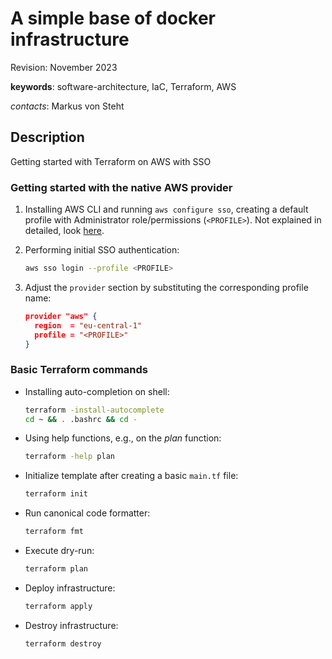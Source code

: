 # A simple base of docker infrastructure

Revision: November 2023

**keywords**: software-architecture, IaC, Terraform, AWS

*contacts*: Markus von Steht

## Description

Getting started with Terraform on AWS with SSO

### Getting started with the native AWS provider

1. Installing AWS CLI and running `aws configure sso`, creating a default profile with Administrator role/permissions (`<PROFILE>`). Not explained in detailed, look [here](https://docs.aws.amazon.com/cli/latest/userguide/sso-configure-profile-token.html).

2. Performing initial SSO authentication:

    ```bash
    aws sso login --profile <PROFILE>
    ```

3. Adjust the `provider` section by substituting the corresponding profile name:

    ```json
    provider "aws" {
      region  = "eu-central-1"
      profile = "<PROFILE>"
    }
    ```

### Basic Terraform commands

- Installing auto-completion on shell:

    ```bash
    terraform -install-autocomplete
    cd ~ && . .bashrc && cd -
    ```

- Using help functions, e.g., on the *plan* function:

    ```bash
    terraform -help plan
    ```

- Initialize template after creating a basic `main.tf` file:

    ```bash
    terraform init
    ```

- Run canonical code formatter:

    ```bash
    terraform fmt
    ```

- Execute dry-run:

    ```bash
    terraform plan
    ```

- Deploy infrastructure:

    ```bash
    terraform apply
    ```

- Destroy infrastructure:

    ```bash
    terraform destroy
    ```
